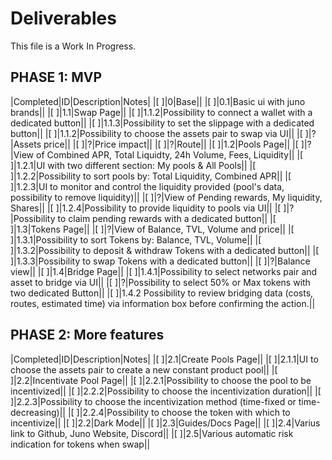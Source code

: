 # Deliverables

This file is a Work In Progress.

## PHASE 1: MVP

|Completed|ID|Description|Notes|
|[ ]|0|Base||
|[ ]|0.1|Basic ui with juno brands||
|[ ]|1.1|Swap Page||
|[ ]|1.1.2|Possibility to connect a wallet with a dedicated button||
|[ ]|1.1.3|Possibility to set the slippage with a dedicated button||
|[ ]|1.1.2|Possibility to choose the assets pair to swap via UI||
|[ ]|?|Assets price||
|[ ]|?|Price impact||
|[ ]|?|Route||
|[ ]|1.2|Pools Page||
|[ ]|?|View of Combined APR, Total Liquidty, 24h Volume, Fees, Liquidity||
|[ ]|1.2.1|UI with two different section: My pools & All Pools||
|[ ]|1.2.2|Possibility to sort pools by: Total Liquidity, Combined APR||
|[ ]|1.2.3|UI to monitor and control the liquidity provided (pool's data, possibility to remove liquidity)||
|[ ]|?|View of Pending rewards, My liquidity, Shares||
|[ ]|1.2.4|Possibility to provide liquidity to pools via UI||
|[ ]|?|Possibility to claim pending rewards with a dedicated button||
|[ ]|1.3|Tokens Page||
|[ ]|?|View of Balance, TVL, Volume and price||
|[ ]|1.3.1|Possibility to sort Tokens by: Balance, TVL, Volume||
|[ ]|1.3.2|Possibility to deposit & withdraw Tokens with a dedicated button||
|[ ]|1.3.3|Possibility to swap Tokens with a dedicated button||
|[ ]|?|Balance view||
|[ ]|1.4|Bridge Page||
|[ ]|1.4.1|Possibility to select networks pair and asset to bridge via UI||
|[ ]|?|Possibility to select 50% or Max tokens with two dedicated Button||
|[ ]|1.4.2 Possibility to review bridging data (costs, routes, estimated time) via information box before confirming the action.||

## PHASE 2: More features

|Completed|ID|Description|Notes|
|[ ]|2.1|Create Pools Page||
|[ ]|2.1.1|UI to choose the assets pair to create a new constant product pool||
|[ ]|2.2|Incentivate Pool Page||
|[ ]|2.2.1|Possibility to choose the pool to be incentivized||
|[ ]|2.2.2|Possibility to choose the incentivization duration||
|[ ]|2.2.3|Possibility to choose the incentivization method (time-fixed or time-decreasing)||
|[ ]|2.2.4|Possibility to choose the token with which to incentivize||
|[ ]|2.2|Dark Mode||
|[ ]|2.3|Guides/Docs Page||
|[ ]|2.4|Varius link to Github, Juno Website, Discord||
|[ ]|2.5|Various automatic risk indication for tokens when swap||
